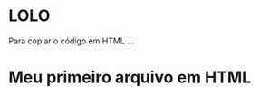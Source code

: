 # LOLO
Para copiar o código em HTML
...
<html>
  <h1>Meu primeiro arquivo em HTML </h1>
  </html>
  
